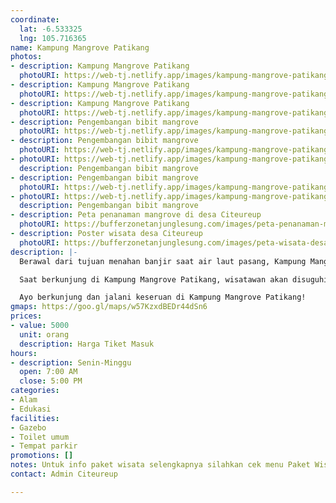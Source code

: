 ```yaml
---
coordinate:
  lat: -6.533325
  lng: 105.716365
name: Kampung Mangrove Patikang
photos:
- description: Kampung Mangrove Patikang
  photoURI: https://web-tj.netlify.app/images/kampung-mangrove-patikang-1.jpg
- description: Kampung Mangrove Patikang
  photoURI: https://web-tj.netlify.app/images/kampung-mangrove-patikang-2.jpg
- description: Kampung Mangrove Patikang
  photoURI: https://web-tj.netlify.app/images/kampung-mangrove-patikang-3.jpg
- description: Pengembangan bibit mangrove
  photoURI: https://web-tj.netlify.app/images/kampung-mangrove-patikang-8.jpg
- description: Pengembangan bibit mangrove
  photoURI: https://web-tj.netlify.app/images/kampung-mangrove-patikang-6.jpg
- photoURI: https://web-tj.netlify.app/images/kampung-mangrove-patikang-4.jpg
  description: Pengembangan bibit mangrove
- description: Pengembangan bibit mangrove
  photoURI: https://web-tj.netlify.app/images/kampung-mangrove-patikang-7.jpg
- photoURI: https://web-tj.netlify.app/images/kampung-mangrove-patikang-5.jpg
  description: Pengembangan bibit mangrove
- description: Peta penanaman mangrove di desa Citeureup
  photoURI: https://bufferzonetanjunglesung.com/images/peta-penanaman-mangrove.JPG
- description: Poster wisata desa Citeureup
  photoURI: https://bufferzonetanjunglesung.com/images/peta-wisata-desa-citeureup.jpg
description: |-
  Berawal dari tujuan menahan banjir saat air laut pasang, Kampung Mangrove Patikang kini menjadi salah satu objek pariwisata yang dibuka oleh Dinas Pariwisata Banten. Selain menjadi pelestarian lingkungan, Kampung Mangrove ini juga menjadi destinasi wisata yang sangat menarik dan turut menunjang perekonomian masyarakat di Buffer Zone KEK Tanjung Lesung.

  Saat berkunjung di Kampung Mangrove Patikang, wisatawan akan disuguhi dengan suasana indah kebun mangrove. Lokasi ini sangat cocok untuk spot foto. Tidak hanya untuk bersenang-senang, wisatawan juga akan mendapatkan edukasi penanaman bakau dari warga lokal.

  Ayo berkunjung dan jalani keseruan di Kampung Mangrove Patikang!
gmaps: https://goo.gl/maps/w57KzxdBEDr44dSn6
prices:
- value: 5000
  unit: orang
  description: Harga Tiket Masuk
hours:
- description: Senin-Minggu
  open: 7:00 AM
  close: 5:00 PM
categories:
- Alam
- Edukasi
facilities:
- Gazebo
- Toilet umum
- Tempat parkir
promotions: []
notes: Untuk info paket wisata selengkapnya silahkan cek menu Paket Wisata.
contact: Admin Citeureup

---
```


